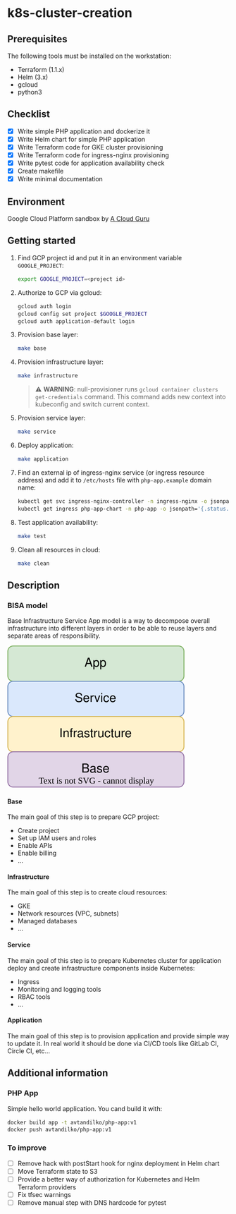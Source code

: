 # k8s-cluster-creation

## Prerequisites

The following tools must be installed on the workstation:

* Terraform (1.1.x)
* Helm (3.x)
* gcloud
* python3

## Checklist

* [x] Write simple PHP application and dockerize it
* [x] Write Helm chart for simple PHP application
* [x] Write Terraform code for GKE cluster provisioning
* [x] Write Terraform code for ingress-nginx provisioning
* [x] Write pytest code for application availability check
* [x] Create makefile
* [x] Write minimal documentation

## Environment

Google Cloud Platform sandbox by [A Cloud Guru](https://acloudguru.com)

## Getting started

1. Find GCP project id and put it in an environment variable `GOOGLE_PROJECT`:

    ```sh
    export GOOGLE_PROJECT=<project id>
    ```

2. Authorize to GCP via gcloud:

    ```sh
    gcloud auth login
    gcloud config set project $GOOGLE_PROJECT
    gcloud auth application-default login
    ```

3. Provision base layer:

    ```sh
    make base
    ```

4. Provision infrastructure layer:

    ```sh
    make infrastructure
    ```

    > ⚠️ **WARNING**: null-provisioner runs `gcloud container clusters get-credentials` command. This command adds new context into kubeconfig and switch current context.

5. Provision service layer:

    ```sh
    make service
    ```

6. Deploy application:

    ```sh
    make application
    ```

7. Find an external ip of ingress-nginx service (or ingress resource address) and add it to `/etc/hosts` file with `php-app.example` domain name:

    ```sh
    kubectl get svc ingress-nginx-controller -n ingress-nginx -o jsonpath='{.status.loadBalancer.ingress[0].ip}'
    kubectl get ingress php-app-chart -n php-app -o jsonpath='{.status.loadBalancer.ingress[0].ip}' 
    ```

8. Test application availability:

    ```sh
    make test
    ```

9. Clean all resources in cloud:

    ```sh
    make clean
    ```

## Description

### BISA model

Base Infrastructure Service App model is a way to decompose overall infrastructure into different layers in order to be able to reuse layers and separate areas of responsibility.

![BISA](assets/images/bisa.drawio.svg)

#### Base

The main goal of this step is to prepare GCP project:

* Create project
* Set up IAM users and roles
* Enable APIs
* Enable billing
* ...

#### Infrastructure

The main goal of this step is to create cloud resources:

* GKE
* Network resources (VPC, subnets)
* Managed databases
* ...

#### Service

The main goal of this step is to prepare Kubernetes cluster for application deploy and create infrastructure components inside Kubernetes:

* Ingress
* Monitoring and logging tools
* RBAC tools
* ...

#### Application

The main goal of this step is to provision application and provide simple way to update it. In real world it should be done via CI/CD tools like GitLab CI, Circle CI, etc...

## Additional information

### PHP App

Simple hello world application. You cand build it with:

```sh
docker build app -t avtandilko/php-app:v1 
docker push avtandilko/php-app:v1 
```

### To improve

* [ ] Remove hack with postStart hook for nginx deployment in Helm chart
* [ ] Move Terraform state to S3
* [ ] Provide a better way of authorization for Kubernetes and Helm Terraform providers
* [ ] Fix tfsec warnings
* [ ] Remove manual step with DNS hardcode for pytest
